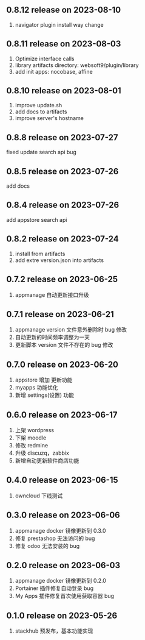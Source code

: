 ## 0.8.12 release on 2023-08-10

1. navigator plugin install way change

## 0.8.11 release on 2023-08-03

1. Optimize interface calls
2. library artifacts directory: websoft9/plugin/library
3. add init apps: nocobase, affine

## 0.8.10 release on 2023-08-01

1. improve update.sh
2. add docs to artifacts
3. improve server's hostname

## 0.8.8 release on 2023-07-27

fixed update search api bug

## 0.8.5 release on 2023-07-26

add docs

## 0.8.4 release on 2023-07-26

add appstore search api

## 0.8.2 release on 2023-07-24

1. install from artifacts
2. add extre version.json into artifacts

## 0.7.2 release on 2023-06-25

1. appmanage 自动更新接口升级

## 0.7.1 release on 2023-06-21

1. appmanage version 文件意外删除时 bug 修改
2. 自动更新的时间频率调整为一天
3. 更新脚本 version 文件不存在的 bug 修改

## 0.7.0 release on 2023-06-20

1. appstore 增加 更新功能
2. myapps 功能优化
3. 新增 settings(设置) 功能

## 0.6.0 release on 2023-06-17

1. 上架 wordpress
2. 下架 moodle
3. 修改 redmine
4. 升级 discuzq，zabbix
5. 新增自动更新软件商店功能

## 0.4.0 release on 2023-06-15

1. owncloud 下线测试

## 0.3.0 release on 2023-06-06

1. appmanage docker 镜像更新到 0.3.0
2. 修复 prestashop 无法访问的 bug
3. 修复 odoo 无法安装的 bug

## 0.2.0 release on 2023-06-03

1. appmanage docker 镜像更新到 0.2.0
2. Portainer 插件修复自动登录 bug
3. My Apps 插件修复首次使用获取容器 bug

## 0.1.0 release on 2023-05-26

1. stackhub 预发布，基本功能实现

